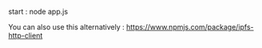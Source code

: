 start : node app.js

You can also use this alternatively : https://www.npmjs.com/package/ipfs-http-client